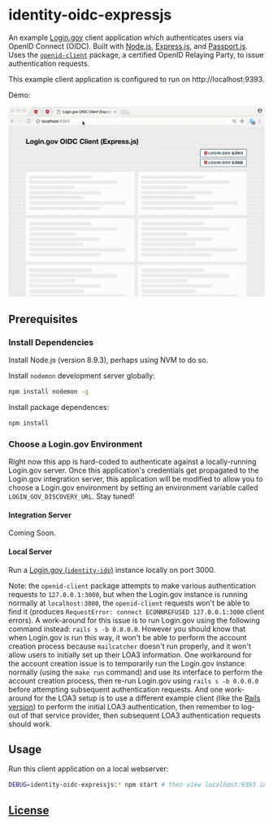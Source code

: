 # identity-oidc-expressjs

An example [Login.gov](https://login.gov/) client application which authenticates users via OpenID Connect (OIDC). Built with [Node.js](https://nodejs.org/en/), [Express.js](https://expressjs.com/), and [Passport.js](http://www.passportjs.org/docs/). Uses the [`openid-client`](https://github.com/panva/node-openid-client) package, a certified OpenID Relaying Party, to issue authentication requests.

This example client application is configured to run on http://localhost:9393.

Demo:

![a screencast of a user navigating this application: logging in using LOA1 by clicking a button on the homepage, then getting redirected to a profile page showing the user's email address, then logging out and demonstrating inability to access the profile page again. then repeating the process using LOA3 to log-in produces the same results, except it displays more user information on the profile page.](demo.gif)

## Prerequisites

### Install Dependencies

Install Node.js (version 8.9.3), perhaps using NVM to do so.

Install `nodemon` development server globally:

```sh
npm install nodemon -g
```

Install package dependences:

```sh
npm install
```

### Choose a Login.gov Environment

Right now this app is hard-coded to authenticate against a locally-running Login.gov server. Once this application's credentials get propagated to the Login.gov integration server, this application will be modified to allow you to choose a Login.gov environment by setting an environment variable called `LOGIN_GOV_DISCOVERY_URL`. Stay tuned!

#### Integration Server

Coming Soon.

#### Local Server

Run a [Login.gov (`identity-idp`)](https://github.com/18F/identity-idp/) instance locally on port 3000.

Note: the `openid-client` package attempts to make various authentication requests to `127.0.0.1:3000`, but when the Login.gov instance is running normally at `localhost:3000`, the `openid-client` requests won't be able to find it (produces `RequestError: connect ECONNREFUSED 127.0.0.1:3000` client errors). A work-around for this issue is to run Login.gov using the following command instead: `rails s -b 0.0.0.0`. However you should know that when Login.gov is run this way, it won't be able to perform the account creation process because `mailcatcher` doesn't run properly, and it won't allow users to initially set up their LOA3 information. One workaround for the account creation issue is to temporarily run the Login.gov instance normally (using the `make run` command) and use its interface to perform the account creation process, then re-run Login.gov using `rails s -b 0.0.0.0` before attempting subsequent authentication requests. And one work-around for the LOA3 setup is to use a different example client (like the [Rails version](https://github.com/18F/identity-sp-rails)) to perform the initial LOA3 authentication, then remember to log-out of that service provider, then subsequent LOA3 authentication requests should work.

## Usage

Run this client application on a local webserver:

```sh
DEBUG=identity-oidc-expressjs:* npm start # then view localhost:9393 in a browser
```

## [License](LICENSE)
